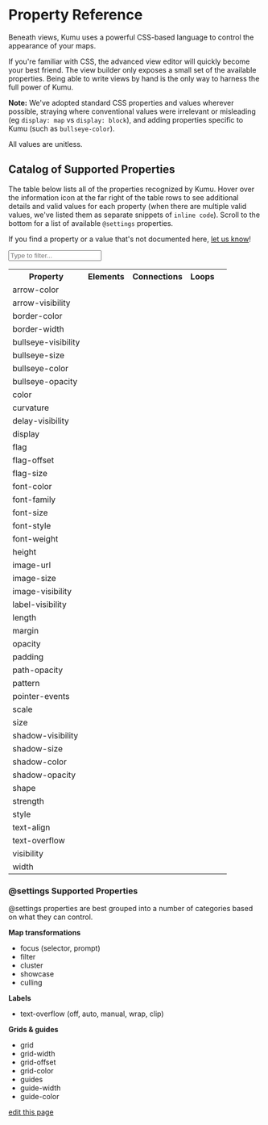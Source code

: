 
# Property Reference
Beneath views, Kumu uses a powerful CSS-based language to control the appearance of your maps.

If you're familiar with CSS, the advanced view editor will quickly
become your best friend.  The view builder only exposes a small set
of the available properties.  Being able to write views by hand is
the only way to harness the full power of Kumu.

**Note:** We've adopted standard CSS properties and values wherever possible, straying where
conventional values were irrelevant or misleading (eg `display: map` vs `display: block`),
and adding properties specific to Kumu (such as `bullseye-color`).

All values are unitless.

## Catalog of Supported Properties

The table below lists all of the properties recognized by Kumu. Hover over the information icon <i class="fa fa-info-circle" data-placement="left" data-html="true" title="I ❤︎ information!"></i> at the far right of the table rows to see additional details and valid values for each property (when there are multiple valid values, we've listed them as separate snippets of `inline code`). Scroll to the bottom for a list of available `@settings` properties.

If you find a property or a value that's not documented here, [let us know](mailto:support@kumu.io)!


<input type="text" id="search-box" class="search-box" onkeyup="searchProperties()" placeholder="Type to filter...">

<table id="search-table" class="property-reference table borderless">
  <tbody><tr>
    <th class="text-left">Property</th>
    <th class="text-center">Elements</th>
    <th class="text-center">Connections</th>
    <th class="text-center">Loops</th>
    <th class="text-center"></th>
  </tr>

  <tr data-property="arrow-color">
    <td>arrow-color</td>
    <td></td>
    <td><i class="fa fa-check"></i></td>
    <td></td>
    <td><i class="fa fa-info-circle" data-placement="left" data-html="true" title="Override the arrow color for a connection.
<br><code>color</code>
"></i></td>
  </tr>

  <tr data-property="arrow-visibility">
    <td>arrow-visibility</td>
    <td></td>
    <td><i class="fa fa-check"></i></button></td>
    <td></td>
    <td><i class="fa fa-info-circle" data-placement="left" data-html="true" title="Controls arrow visibility for directed connections.
<br><code>visible</code><br><code>hidden</code>
"></i></button></td>
  </tr>

  <tr data-property="border-color">
    <td>border-color</td>
    <td><i class="fa fa-check"></i></td>
    <td></td>
    <td></td>
    <td><i class="fa fa-info-circle" data-placement="left" data-html="true" title="Controls border color for elements.
<br><code>color</code>
"></i></td>
  </tr>

  <tr data-property="border-width">
    <td>border-width</td>
    <td><i class="fa fa-check"></i></td>
    <td></td>
    <td></td>
    <td><i class="fa fa-info-circle" data-placement="left" data-html="true" title="Controls border width for elements.
<br><code>number</code>
"></i></td>
  </tr>

  <tr data-property="bullseye-visibility">
    <td>bullseye-visibility</td>
    <td><i class="fa fa-check"></i></td>
    <td></td>
    <td></td>
    <td><i class="fa fa-info-circle" data-placement="left" data-html="true" title="Controls the bullseye visibility for elements.
<br><code>visible</code><br><code>hidden</code>
"></i></td>
  </tr>

  <tr data-property="bullseye-size">
    <td>bullseye-size</td>
    <td><i class="fa fa-check"></i></td>
    <td></td>
    <td></td>
    <td><i class="fa fa-info-circle" data-placement="left" data-html="true" title="Controls the bullseye size for elements.
<br><code>0..1</code>
"></i></td>
  </tr>

  <tr data-property="bullseye-color">
    <td>bullseye-color</td>
    <td><i class="fa fa-check"></i></td>
    <td></td>
    <td></td>
    <td><i class="fa fa-info-circle" data-placement="left" data-html="true" title="Controls the bullseye color for elements.
<br><code>color</code>
"></i></td>
  </tr>

  <tr data-property="bullseye-opacity">
    <td>bullseye-opacity</td>
    <td><i class="fa fa-check"></i></td>
    <td></td>
    <td></td>
    <td><i class="fa fa-info-circle" data-placement="left" data-html="true" title="Controls the bullseye opacity for elements.
<br><code>0..1</code>
"></i></td>
  </tr>

  <tr data-property="color">
    <td>color</td>
    <td><i class="fa fa-check"></i></td>
    <td><i class="fa fa-check"></i></td>
    <td></td>
    <td><i class="fa fa-info-circle" data-placement="left" data-html="true" title="Controls color of elements and connections
<br><code>color</code><br>
Additional option for connections only:
<br><code>gradient(color1, color2)</code>
"></i></td>
  </tr>

  <tr data-property="curvature">
    <td>curvature</td>
    <td></td>
    <td><i class="fa fa-check"></i></td>
    <td></td>
    <td><i class="fa fa-info-circle" data-placement="left" data-html="true" title="Controls the curvature of connections.
<br><code>0..1</code>
"></i></td>
  </tr>

  <tr data-property="delay-visibility">
    <td>delay-visibility</td>
    <td></td>
    <td><i class="fa fa-check"></i></td>
    <td></td>
    <td><i class="fa fa-info-circle" data-placement="left" data-html="true" title="Controls delay visibility for delayed connections.
<br><code>visible</code><br><code>hidden</code>
"></i></td>
  </tr>

  <tr data-property="display">
    <td>display</td>
    <td><i class="fa fa-check"></i></td>
    <td><i class="fa fa-check"></i></td>
    <td><i class="fa fa-check"></i></td>
    <td><i class="fa fa-info-circle" data-placement="left" data-html="true" title="Controls general inclusion.
Hidden objects will be fully removed from the map (see visibility).
<br><code>map</code><br><code>none</code>
"></i></td>
  </tr>

  <tr data-property="flag">
    <td>flag</td>
    <td><i class="fa fa-check"></i></td>
    <td></i></td>
    <td></i></td>
    <td><i class="fa fa-info-circle" data-placement="left" data-html="true" title="Defines field and color scale for flags.
<br><code>'Field' with colorPalette</code>
"></i></td>
  </tr>

  <tr data-property="flag-offset">
    <td>flag-offset</td>
    <td><i class="fa fa-check"></i></td>
    <td></i></td>
    <td></i></td>
    <td><i class="fa fa-info-circle" data-placement="left" data-html="true" title="Controls space between flags and their elements.
<br><code>number</code>
"></i></td>
  </tr>

  <tr data-property="flag-size">
    <td>flag-size</td>
    <td><i class="fa fa-check"></i></td>
    <td></i></td>
    <td></i></td>
    <td><i class="fa fa-info-circle" data-placement="left" data-html="true" title="Controls thickness of flags.
<br><code>number</code>
"></i></td>
  </tr>

  <tr data-property="font-color">
    <td>font-color</td>
    <td><i class="fa fa-check"></i></td>
    <td><i class="fa fa-check"></i></td>
    <td><i class="fa fa-check"></i></td>
    <td><i class="fa fa-info-circle" data-placement="left" data-html="true" title="Controls general label font color.
<br><code>color</code>
"></i></td>
  </tr>

  <tr data-property="font-family">
    <td>font-family</td>
    <td><i class="fa fa-check"></i></td>
    <td><i class="fa fa-check"></i></td>
    <td><i class="fa fa-check"></i></td>
    <td><i class="fa fa-info-circle" data-placement="left" data-html="true" title="Controls general label font family.
<br><code>family-name</code><br><code>generic-family</code>
"></i></td>
  </tr>

  <tr data-property="font-size">
    <td>font-size</td>
    <td><i class="fa fa-check"></i></td>
    <td><i class="fa fa-check"></i></td>
    <td><i class="fa fa-check"></i></td>
    <td><i class="fa fa-info-circle" data-placement="left" data-html="true" title="Controls general label font size.
<br><code>number</code>
"></i></td>
  </tr>

  <tr data-property="font-style">
    <td>font-style</td>
    <td><i class="fa fa-check"></i></td>
    <td><i class="fa fa-check"></i></td>
    <td><i class="fa fa-check"></i></td>
    <td><i class="fa fa-info-circle" data-placement="left" data-html="true" title="Controls general label style.
<br><code>normal</code><br><code>italic</code>
"></i></td>
  </tr>

  <tr data-property="font-weight">
    <td>font-weight</td>
    <td><i class="fa fa-check"></i></td>
    <td><i class="fa fa-check"></i></td>
    <td><i class="fa fa-check"></i></td>
    <td><i class="fa fa-info-circle" data-placement="left" data-html="true" title="Controls general label font weight.
<br><code>normal</code><br><code>bold</code>
"></i></td>
  </tr>

  <tr data-property="height">
    <td>height</td>
    <td><i class="fa fa-check"></i></td>
    <td></td>
    <td></td>
    <td><i class="fa fa-info-circle" data-placement="left" data-html="true" title="Controls height of elements that are squares and/or rectangles
<br><code>auto</code><br><code>number</code>
"></i></td>
  </tr>

  <tr data-property="image-url">
    <td>image-url</td>
    <td><i class="fa fa-check"></i></td>
    <td></td>
    <td></td>
    <td><i class="fa fa-info-circle" data-placement="left" data-html="true" title="Controls source of element image
<br><code>url(http://...)</code>
"></i></td>
  </tr>

  <tr data-property="image-size">
    <td>image-size</td>
    <td><i class="fa fa-check"></i></td>
    <td></td>
    <td></td>
    <td><i class="fa fa-info-circle" data-placement="left" data-html="true" title="Controls element image size
<br><code>cover</code><br><code>contain</code>
"></i></td>
  </tr>

  <tr data-property="image-visibility">
    <td>image-visibility</td>
    <td><i class="fa fa-check"></i></td>
    <td></td>
    <td></td>
    <td><i class="fa fa-info-circle" data-placement="left" data-html="true" title="Controls element image visibility
<br><code>visible</code><br><code>hidden</code>
"></i></td>
  </tr>

  <tr data-property="label-visibility">
    <td>label-visibility</td>
    <td><i class="fa fa-check"></i></td>
    <td><i class="fa fa-check"></i></td>
    <td><i class="fa fa-check"></i></td>
    <td><i class="fa fa-info-circle" data-placement="left" data-html="true" title="Controls label visibility for all types.
<br><code>visible</code><br><code>hidden</code>
"></i></td>
  </tr>

  <tr data-property="length">
    <td>length</td>
    <td></td>
    <td><i class="fa fa-check"></i></td>
    <td></td>
    <td><i class="fa fa-info-circle" data-placement="left" data-html="true" title="Controls connection resting length
<br><code>number</code>
"></i></td>
  </tr>

  <tr data-property="margin">
    <td>margin</td>
    <td><i class="fa fa-check"></i></td>
    <td></td>
    <td></td>
    <td><i class="fa fa-info-circle" data-placement="left" data-html="true" title="Controls amount of space between the border of an element
and its connections.
<br><code>number</code><br><code>none</code>
"></i></td>
  </tr>

  <tr data-property="opacity">
    <td>opacity</td>
    <td><i class="fa fa-check"></i></td>
    <td><i class="fa fa-check"></i></td>
    <td></td>
    <td><i class="fa fa-info-circle" data-placement="left" data-html="true" title="Controls general element and connection opacity.
<br><code>0..1</code>
"></i></td>
  </tr>

  <tr data-property="padding">
    <td>padding</td>
    <td><i class="fa fa-check"></i></td>
    <td></td>
    <td></td>
    <td><i class="fa fa-info-circle" data-placement="left" data-html="true" title="Controls amount of space between the border of an element
and its core (image / bullseye).
<br><code>number</code>
"></i></td>
  </tr>

  <tr data-property="path-opacity">
    <td>path-opacity</td>
    <td></td>
    <td><i class="fa fa-check"></i></td>
    <td></td>
    <td><i class="fa fa-info-circle" data-placement="left" data-html="true" title="Controls the opacity of connections.
<br><code>0..1</code>
"></i></td>
  </tr>

  <tr data-property="pattern">
    <td>pattern</td>
    <td></td>
    <td><i class="fa fa-check"></i></td>
    <td></td>
    <td><i class="fa fa-info-circle" data-placement="left" data-html="true" title="Controls the pattern of a connection.
<br><code>solid</code><br><code>dashed</code>
"></i></td>
  </tr>

  <tr data-property="pointer-events">
    <td>pointer-events</td>
    <td><i class="fa fa-check"></i></td>
    <td><i class="fa fa-check"></i></td>
    <td><i class="fa fa-check"></i></td>
    <td><i class="fa fa-info-circle" data-placement="left" data-html="true" title="Controls whether or not an item can be clicked.
<br><code>auto</code><br><code>none</code>
"></i></td>
  </tr>

  <tr data-property="scale">
    <td>scale</td>
    <td><i class="fa fa-check"></i></td>
    <td><i class="fa fa-check"></i></td>
    <td></td>
    <td><i class="fa fa-info-circle" data-placement="left" data-html="true" title="Controls element and connection scale (multiple of base size).
<br><code>number</code>
"></i></td>
  </tr>

  <tr data-property="size">
    <td>size</td>
    <td><i class="fa fa-check"></i></td>
    <td><i class="fa fa-check"></i></td>
    <td></td>
    <td><i class="fa fa-info-circle" data-placement="left" data-html="true" title="Controls the base element and and connection size.
<br><code>number</code>
"></i></td>
  </tr>

  <tr data-property="shadow-visibility">
    <td>shadow-visibility</td>
    <td><i class="fa fa-check"></i></td>
    <td></td>
    <td></td>
    <td><i class="fa fa-info-circle" data-placement="left" data-html="true" title="Controls element shadow visibility
<br><code>visible</code><br><code>hidden</code>
"></i></td>
  </tr>

  <tr data-property="shadow-size">
    <td>shadow-size</td>
    <td><i class="fa fa-check"></i></td>
    <td></td>
    <td></td>
    <td><i class="fa fa-info-circle" data-placement="left" data-html="true" title="Controls element shadow size.
<br><code>1..5</code>
"></i></td>
  </tr>

  <tr data-property="shadow-color">
    <td>shadow-color</td>
    <td><i class="fa fa-check"></i></td>
    <td></td>
    <td></td>
    <td><i class="fa fa-info-circle" data-placement="left" data-html="true" title="Controls element shadow color.
<br><code>color</code>
"></i></td>
  </tr>

  <tr data-property="shadow-opacity">
    <td>shadow-opacity</td>
    <td><i class="fa fa-check"></i></td>
    <td></td>
    <td></td>
    <td><i class="fa fa-info-circle" data-placement="left" data-html="true" title="Controls element shadow opacity.
<br><code>0..1</code>
"></i></td>
  </tr>

   <tr data-property="shape">
    <td>shape</td>
    <td><i class="fa fa-check"></i></td>
    <td></button></td>
    <td></td>
    <td><i class="fa fa-info-circle" data-placement="left" data-html="true" title="Controls element shape.
<br><code>circle</code><br><code>square</code><br><code>rectangle</code>
"></i></button></td>
  </tr>

  <tr data-property="strength">
    <td>strength</td>
    <td></td>
    <td><i class="fa fa-check"></i></td>
    <td></td>
    <td><i class="fa fa-info-circle" data-placement="left" data-html="true" title="Controls connection strength.
<br><code>0..1</code>
"></i></td>
  </tr>

  <tr data-property="style">
    <td>style</td>
    <td></td>
    <td><i class="fa fa-check"></i></td>
    <td></td>
    <td><i class="fa fa-info-circle" data-placement="left" data-html="true" title="Controls connection style.
<br><code>solid</code><br><code>dashed</code>
"></i></td>
  </tr>

  <tr data-property="text-align">
    <td>text-align</td>
    <td><i class="fa fa-check"></i></td>
    <td></td>
    <td></td>
    <td><i class="fa fa-info-circle" data-placement="left" data-html="true" title="Controls alignment of element labels.
<br><code>bottom</code><br><code>center</code>
"></i></td>
  </tr>

  <tr data-property="text-overflow">
    <td>text-overflow</td>
    <td><i class="fa fa-check"></i></td>
    <td><i class="fa fa-check"></i></td>
    <td><i class="fa fa-check"></i></td>
    <td><i class="fa fa-info-circle" data-placement="left" data-html="true" title="Controls text wrapping and truncating.
<br><code>off</code><br><code>auto</code><br><code>manual</code><br><code>wrap</code><br><code>wrap [number]</code><br><code>clip</code><br><code>clip [number]</code>
"></i></td>
  </tr>

  <tr data-property="visibility">
    <td>visibility</td>
    <td><i class="fa fa-check"></i></td>
    <td><i class="fa fa-check"></i></td>
    <td><i class="fa fa-check"></i></td>
    <td><i class="fa fa-info-circle" data-placement="left" data-html="true" title="Controls general visibility.
Hidden objects will still affect the layout.
<br><code>visible</code><br><code>hidden</code>
"></i></td>
  </tr>

  <tr data-property="width">
    <td>width</td>
    <td><i class="fa fa-check"></i></td>
    <td></td>
    <td></td>
    <td><i class="fa fa-info-circle" data-placement="left" data-html="true" title="Controls width of elements that are squares and/or rectangles
<br><code>auto</code><br><code>number</code>
"></i></td>
  </tr>

</tbody></table>

<script type="text/javascript">

function searchProperties() {
    let searchBox, searchTerm, table, rows, i, cells, textToSearch;

    searchBox = document.querySelector("#search-box");
    searchTerm = searchBox.value.toLowerCase();
    table = document.querySelector("#search-table");
    rows = table.querySelectorAll("tr");

    for(i = 1; i < rows.length; i++) {
        cell = rows[i].querySelector("td");
        textToSearch = cell.innerHTML.toLowerCase();

        if(textToSearch.indexOf(searchTerm) > -1) {
            rows[i].style.display = "table-row";
        } else {
            rows[i].style.display = "none";
        }
    }
}

</script>

### @settings Supported Properties

@settings properties are best grouped into a number of categories based on what they can control.

**Map transformations**

* focus (selector, prompt)
* filter
* cluster
* showcase
* culling

**Labels**

* text-overflow (off, auto, manual, wrap, clip)

**Grids & guides**

* grid
* grid-width
* grid-offset
* grid-color
* guides
* guide-width
* guide-color

<span class="edit-link"><a href="https://github.com/kumu/docs/blob/master/guides/property-reference.md" target="_blank"><i class="fa fa-github"></i> edit this page</a></span>

